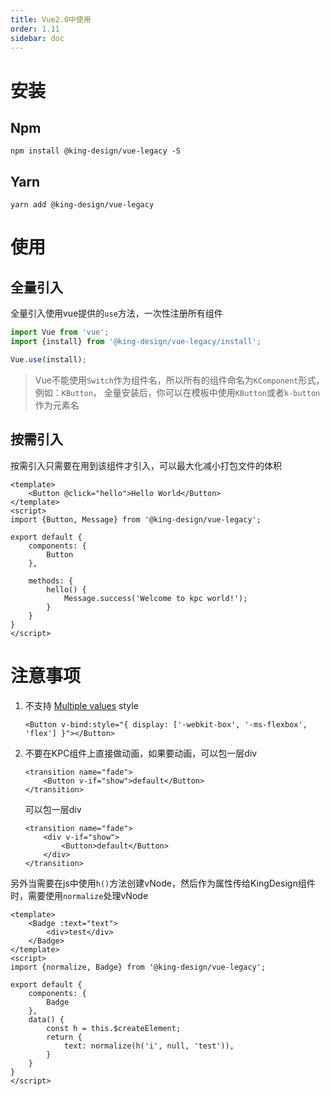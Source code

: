 ```yaml
---
title: Vue2.0中使用
order: 1.11
sidebar: doc
---
```


# 安装

## Npm 

```shell
npm install @king-design/vue-legacy -S
```

## Yarn

```shell
yarn add @king-design/vue-legacy
```

# 使用

## 全量引入

全量引入使用vue提供的`use`方法，一次性注册所有组件

```js
import Vue from 'vue';
import {install} from '@king-design/vue-legacy/install';

Vue.use(install);
```

> Vue不能使用`Switch`作为组件名，所以所有的组件命名为`KComponent`形式，例如：`KButton`，
> 全量安装后，你可以在模板中使用`KButton`或者`k-button`作为元素名

## 按需引入

按需引入只需要在用到该组件才引入，可以最大化减小打包文件的体积

```vue
<template>
    <Button @click="hello">Hello World</Button>
</template>
<script>
import {Button, Message} from '@king-design/vue-legacy';

export default {
    components: {
        Button
    },

    methods: {
        hello() {
            Message.success('Welcome to kpc world!');
        }
    }
}
</script>
```

# 注意事项

1. 不支持 [Multiple values](https://vuejs.org/v2/guide/class-and-style.html#Multiple-Values) style

    ```vue
    <Button v-bind:style="{ display: ['-webkit-box', '-ms-flexbox', 'flex'] }"></Button>
    ```

2. 不要在KPC组件上直接做动画，如果要动画，可以包一层div

    ```vue
    <transition name="fade">
        <Button v-if="show">default</Button>
    </transition>
    ```

    可以包一层div

    ```vue
    <transition name="fade">
        <div v-if="show">
            <Button>default</Button>
        </div>
    </transition>
    ```

另外当需要在js中使用`h()`方法创建vNode，然后作为属性传给KingDesign组件时，需要使用`normalize`处理vNode

```vue
<template>
    <Badge :text="text">
        <div>test</div>
    </Badge>
</template>
<script>
import {normalize, Badge} from '@king-design/vue-legacy';

export default {
    components: {
        Badge
    },
    data() {
        const h = this.$createElement;
        return {
            text: normalize(h('i', null, 'test')),
        }
    }
}
</script>
```
